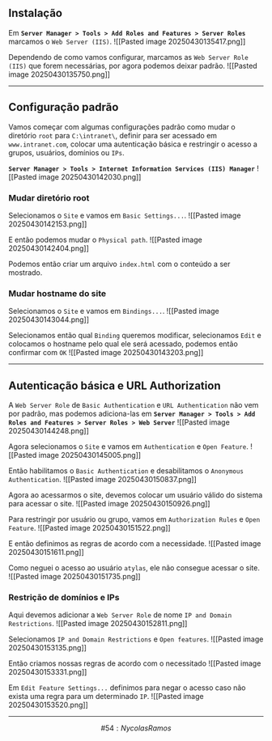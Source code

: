 ## Instalação
Em **`Server Manager > Tools > Add Roles and Features > Server Roles`** marcamos o `Web Server (IIS)`.
![[Pasted image 20250430135417.png]]

Dependendo de como vamos configurar, marcamos as `Web Server Role (IIS)` que forem necessárias, por agora podemos deixar padrão.
![[Pasted image 20250430135750.png]]
***
## Configuração padrão
Vamos começar com algumas configurações padrão como mudar o diretório `root` para `C:\intranet\`, definir para ser acessado em `www.intranet.com`, colocar uma autenticação básica e restringir o acesso a grupos, usuários, domínios ou `IPs`.

**`Server Manager > Tools > Internet Information Services (IIS) Manager`**
![[Pasted image 20250430142030.png]]
### Mudar diretório root
Selecionamos o `Site` e vamos em `Basic Settings...`.
![[Pasted image 20250430142153.png]]

E então podemos mudar o `Physical path`.
![[Pasted image 20250430142404.png]]

Podemos então criar um arquivo `index.html` com o conteúdo a ser mostrado.
### Mudar hostname do site
Selecionamos o `Site` e vamos em `Bindings...`.
![[Pasted image 20250430143044.png]]

Selecionamos então qual `Binding` queremos modificar, selecionamos `Edit` e colocamos o hostname pelo qual ele será acessado, podemos então confirmar com `OK`
![[Pasted image 20250430143203.png]]
***
## Autenticação básica e URL Authorization
A `Web Server Role` de `Basic Authentication` e `URL Authentication` não vem por padrão, mas podemos adiciona-las em **`Server Manager > Tools > Add Roles and Features > Server Roles > Web Server`**
![[Pasted image 20250430144248.png]]

Agora selecionamos o `Site` e vamos em `Authentication` e `Open Feature`.
![[Pasted image 20250430145005.png]]

Então habilitamos o `Basic Authentication` e desabilitamos o `Anonymous Authentication`.
![[Pasted image 20250430150837.png]]

Agora ao acessarmos o site, devemos colocar um usuário válido do sistema para acessar o site.
![[Pasted image 20250430150926.png]]

Para restringir por usuário ou grupo, vamos em `Authorization Rules` e `Open Feature`.
![[Pasted image 20250430151522.png]]

E então definimos as regras de acordo com a necessidade.
![[Pasted image 20250430151611.png]]

Como neguei o acesso ao usuário `atylas`, ele não consegue acessar o site.
![[Pasted image 20250430151735.png]]
### Restrição de domínios e IPs
Aqui devemos adicionar a `Web Server Role` de nome `IP and Domain Restrictions`.
![[Pasted image 20250430152811.png]]

Selecionamos `IP and Domain Restrictions` e `Open features`.
![[Pasted image 20250430153135.png]]

Então criamos nossas regras de acordo com o necessitado
![[Pasted image 20250430153331.png]]

Em `Edit Feature Settings...` definimos para negar o acesso caso não exista uma regra para um determinado `IP`.
![[Pasted image 20250430153520.png]]
***
$$\#54 : Nycolas Ramos$$





